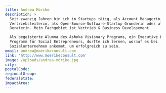 ```yaml
---
title: Andrea Mörike
description: >
  Seit zwanzig Jahren bin ich in Startups tätig, als Account Managerin,
  Vertriebsleiterin, als Open-Source-Software-Startup Gründerin oder als
  Beraterin. Mein Fachgebiet ist Vertrieb & Business Developement. 

  Als begeisterte Alumna des Ashoka Visionary Programs, ein Executive Leadership
  Programm für Social Entrepreneurs, durfte ich lernen, worauf es bei
  Sozialunternehmen ankommt, um erfolgreich zu sein.
email: andrea@moerikeconsult.com
link: 'http://www.moerikeconsult.com'
image: /uploads/andrea-mörike.jpg
city:
postalCode:
regionalGroup:
federalState:
impactArea:
---
```


